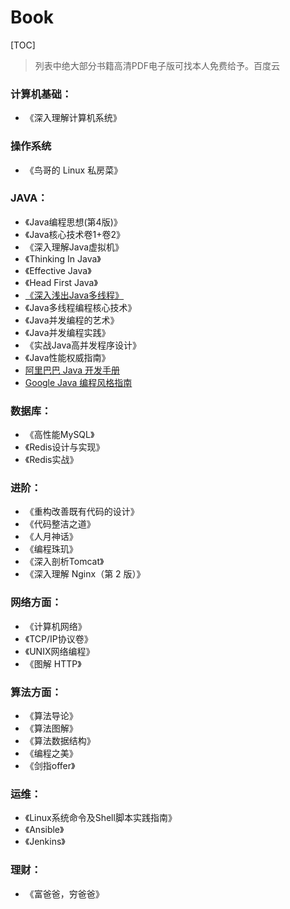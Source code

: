 # Book

[TOC]

> 列表中绝大部分书籍高清PDF电子版可找本人免费给予。百度云

### 计算机基础：

- 《深入理解计算机系统》

### 操作系统

- 《鸟哥的 Linux 私房菜》

### JAVA：
- 《Java编程思想(第4版)》
- 《Java核心技术卷1+卷2》
- 《深入理解Java虚拟机》
- 《Thinking In Java》
- 《Effective Java》
- 《Head First Java》
- [《深入浅出Java多线程》](https://redspider.gitbook.io/concurrent/)
- 《Java多线程编程核心技术》
- 《Java并发编程的艺术》
- 《Java并发编程实践》
- 《实战Java高并发程序设计》
- 《Java性能权威指南》
-  [阿里巴巴 Java 开发手册](https://github.com/alibaba/p3c)
-  [Google Java 编程风格指南](http://www.hawstein.com/posts/google-java-style.html)

### 数据库：
- 《高性能MySQL》
- 《Redis设计与实现》
- 《Redis实战》

### 进阶：
- 《重构改善既有代码的设计》
- 《代码整洁之道》
- 《人月神话》
- 《编程珠玑》
- 《深入剖析Tomcat》
- 《深入理解 Nginx（第 2 版）》

### 网络方面：
- 《计算机网络》
- 《TCP/IP协议卷》
- 《UNIX网络编程》
- 《图解 HTTP》

### 算法方面：
- 《算法导论》
- 《算法图解》
- 《算法数据结构》
- 《编程之美》
- 《剑指offer》

### 运维：

- 《Linux系统命令及Shell脚本实践指南》
- 《Ansible》
- 《Jenkins》

### 理财：

- 《富爸爸，穷爸爸》

